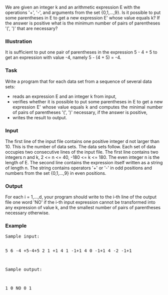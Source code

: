 <p>
	We are given an integer k and an arithmetic expression E with the operations 
	'+', '-', and arguments from the set {0,1,...,9}. Is it possible to put some 
	parentheses in E to get a new expression E' whose value equals k? If the answer 
	is positive what is the minimum number of pairs of parentheses '(', ')' that 
	are necessary?
</p>
<h3>Illustration</h3>
<p>
	It is sufficient to put one pair of parentheses in the expression 5 - 4 + 5 to 
	get an expression with value -4, namely 5 - (4 + 5) = -4.
</p>
<h3>Task
</h3>
<p>
	Write a program that for each data set from a sequence of several data sets:
</p>
<div align="justify">
	<ul>
		<li>
		reads an expression E and an integer k from input,
		</li><li>
		verifies whether it is possible to put some parentheses in E to get a new 
		expression E' whose value equals k and computes the minimal number of pairs of 
		parentheses '(', ')' necessary, if the answer is positive,
		</li><li>
			writes the result to output.</li>
	</ul>
</div>
<h3>Input</h3>
<p>
	The first line of the input file contains one positive integer d not larger 
	than 10. This is the number of data sets. The data sets follow. Each set of 
	data occupies two consecutive lines of the input file. The first line contains 
	two integers n and k, 2 &lt;= n &lt;= 40, -180 &lt;= k &lt;= 180. The even 
	integer n is the length of E. The second line contains the expression itself 
	written as a string of length n. The string contains operators '+' or '-' in 
	odd positions and numbers from the set {0,1,...,9} in even positions.
</p>
<h3>Output</h3>
<p>
	For each i = 1,...,d, your program should write to the i-th line of the output 
	file one word 'NO' if the i-th input expression cannot be transformed into any 
	expression of value k, and the smallest number of pairs of parentheses 
	necessary otherwise.
</p>
<h3>Example</h3>
<pre>Sample input:

5 
6 -4 
+5-4+5 
2 1 
+1 
4 1 
-1+1 
4 0 
-1+1 
4 -2 
-1+1 

Sample output:

1 
0 
NO 
0 
1 
</pre>